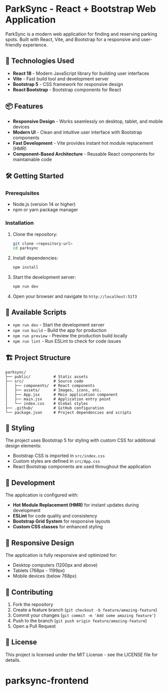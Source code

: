 # ParkSync - React + Bootstrap Web Application

ParkSync is a modern web application for finding and reserving parking spots. Built with React, Vite, and Bootstrap for a responsive and user-friendly experience.

## 🚀 Technologies Used

- **React 18** - Modern JavaScript library for building user interfaces
- **Vite** - Fast build tool and development server
- **Bootstrap 5** - CSS framework for responsive design
- **React Bootstrap** - Bootstrap components for React

## 📦 Features

- **Responsive Design** - Works seamlessly on desktop, tablet, and mobile devices
- **Modern UI** - Clean and intuitive user interface with Bootstrap components
- **Fast Development** - Vite provides instant hot module replacement (HMR)
- **Component-Based Architecture** - Reusable React components for maintainable code

## 🛠️ Getting Started

### Prerequisites

- Node.js (version 14 or higher)
- npm or yarn package manager

### Installation

1. Clone the repository:

   ```bash
   git clone <repository-url>
   cd parksync
   ```

2. Install dependencies:

   ```bash
   npm install
   ```

3. Start the development server:

   ```bash
   npm run dev
   ```

4. Open your browser and navigate to `http://localhost:5173`

## 📜 Available Scripts

- `npm run dev` - Start the development server
- `npm run build` - Build the app for production
- `npm run preview` - Preview the production build locally
- `npm run lint` - Run ESLint to check for code issues

## 🏗️ Project Structure

```text
parksync/
├── public/          # Static assets
├── src/             # Source code
│   ├── components/  # React components
│   ├── assets/      # Images, icons, etc.
│   ├── App.jsx      # Main application component
│   ├── main.jsx     # Application entry point
│   └── index.css    # Global styles
├── .github/         # GitHub configuration
└── package.json     # Project dependencies and scripts
```

## 🎨 Styling

The project uses Bootstrap 5 for styling with custom CSS for additional design elements:

- Bootstrap CSS is imported in `src/index.css`
- Custom styles are defined in `src/App.css`
- React Bootstrap components are used throughout the application

## 🔧 Development

The application is configured with:

- **Hot Module Replacement (HMR)** for instant updates during development
- **ESLint** for code quality and consistency
- **Bootstrap Grid System** for responsive layouts
- **Custom CSS classes** for enhanced styling

## 📱 Responsive Design

The application is fully responsive and optimized for:

- Desktop computers (1200px and above)
- Tablets (768px - 1199px)
- Mobile devices (below 768px)

## 🤝 Contributing

1. Fork the repository
2. Create a feature branch (`git checkout -b feature/amazing-feature`)
3. Commit your changes (`git commit -m 'Add some amazing feature'`)
4. Push to the branch (`git push origin feature/amazing-feature`)
5. Open a Pull Request

## 📄 License

This project is licensed under the MIT License - see the LICENSE file for details.
# parksync-frontend
